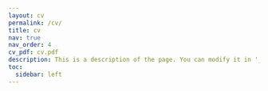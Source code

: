 ```yaml
---
layout: cv
permalink: /cv/
title: cv
nav: true
nav_order: 4
cv_pdf: cv.pdf
description: This is a description of the page. You can modify it in '_pages/cv.md'. You can also change or remove the top pdf download button.
toc:
  sidebar: left
---
```

